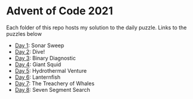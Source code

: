# Advent of Code 2021

Each folder of this repo hosts my solution to the daily puzzle. Links to the puzzles below

- [Day 1](https://adventofcode.com/2021/day/1): Sonar Sweep
- [Day 2](https://adventofcode.com/2021/day/2): Dive!
- [Day 3](https://adventofcode.com/2021/day/3): Binary Diagnostic
- [Day 4](https://adventofcode.com/2021/day/4): Giant Squid
- [Day 5](https://adventofcode.com/2021/day/5): Hydrothermal Venture
- [Day 6](https://adventofcode.com/2021/day/6): Lanternfish
- [Day 7](https://adventofcode.com/2021/day/7): The Treachery of Whales
- [Day 8](https://adventofcode.com/2021/day/8): Seven Segment Search
